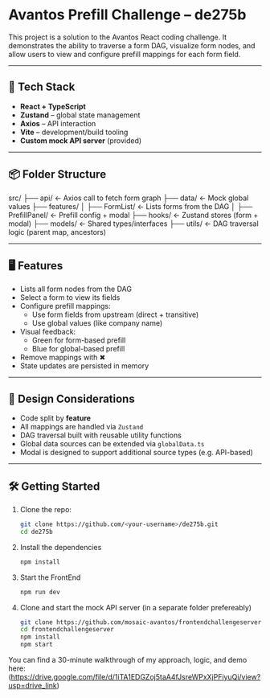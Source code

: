 # Avantos Prefill Challenge – de275b

This project is a solution to the Avantos React coding challenge. It demonstrates the ability to traverse a form DAG, visualize form nodes, and allow users to view and configure prefill mappings for each form field.

---

## 🚀 Tech Stack

- **React + TypeScript**
- **Zustand** – global state management
- **Axios** – API interaction
- **Vite** – development/build tooling
- **Custom mock API server** (provided)

---

## 📦 Folder Structure
src/
├── api/ ← Axios call to fetch form graph
├── data/ ← Mock global values
├── features/
│ ├── FormList/ ← Lists forms from the DAG
│ ├── PrefillPanel/ ← Prefill config + modal
├── hooks/ ← Zustand stores (form + modal)
├── models/ ← Shared types/interfaces
├── utils/ ← DAG traversal logic (parent map, ancestors)

---

## 🖥️ Features

- Lists all form nodes from the DAG
- Select a form to view its fields
- Configure prefill mappings:
  - Use form fields from upstream (direct + transitive)
  - Use global values (like company name)
- Visual feedback:
  - Green for form-based prefill
  - Blue for global-based prefill
- Remove mappings with ✖
- State updates are persisted in memory

---

## 🧠 Design Considerations

- Code split by **feature**
- All mappings are handled via `Zustand`
- DAG traversal built with reusable utility functions
- Global data sources can be extended via `globalData.ts`
- Modal is designed to support additional source types (e.g. API-based)

---

## 🛠️ Getting Started

1. Clone the repo:
   ```bash
   git clone https://github.com/<your-username>/de275b.git
   cd de275b

2. Install the dependencies
    ```bash
    npm install

3. Start the FrontEnd
    ```bash
    npm run dev

4. Clone and start the mock API server (in a separate folder prefereably)

    ```bash
    git clone https://github.com/mosaic-avantos/frontendchallengeserver.git
    cd frontendchallengeserver
    npm install
    npm start

You can find a 30-minute walkthrough of my approach, logic, and demo here:
(https://drive.google.com/file/d/1iTA1EDGZoj5taA4fJsreWPxXjPFiyuQi/view?usp=drive_link)